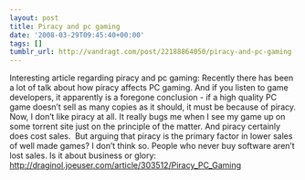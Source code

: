 ```yaml
---
layout: post
title: Piracy and pc gaming
date: '2008-03-29T09:45:40+00:00'
tags: []
tumblr_url: http://vandragt.com/post/22188864050/piracy-and-pc-gaming
---
```

Interesting article regarding piracy and pc gaming:  Recently there has been a lot of talk about how piracy affects PC gaming. And if you listen to game developers, it apparently is a foregone conclusion - if a high quality PC game doesn’t sell as many copies as it should, it must be because of piracy. Now, I don’t like piracy at all. It really bugs me when I see my game up on some torrent site just on the principle of the matter. And piracy certainly does cost sales.  But arguing that piracy is the primary factor in lower sales of well made games? I don’t think so. People who never buy software aren’t lost sales. Is it about business or glory: http://draginol.joeuser.com/article/303512/Piracy_PC_Gaming
